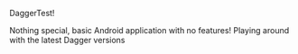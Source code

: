 DaggerTest!

Nothing special, basic Android application with no features!
Playing around with the latest Dagger versions